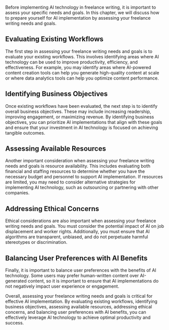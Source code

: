 

Before implementing AI technology in freelance writing, it is important to assess your specific needs and goals. In this chapter, we will discuss how to prepare yourself for AI implementation by assessing your freelance writing needs and goals.

Evaluating Existing Workflows
-----------------------------

The first step in assessing your freelance writing needs and goals is to evaluate your existing workflows. This involves identifying areas where AI technology can be used to improve productivity, efficiency, and effectiveness. For example, you may identify areas where AI-powered content creation tools can help you generate high-quality content at scale or where data analytics tools can help you optimize content performance.

Identifying Business Objectives
-------------------------------

Once existing workflows have been evaluated, the next step is to identify overall business objectives. These may include increasing readership, improving engagement, or maximizing revenue. By identifying business objectives, you can prioritize AI implementations that align with these goals and ensure that your investment in AI technology is focused on achieving tangible outcomes.

Assessing Available Resources
-----------------------------

Another important consideration when assessing your freelance writing needs and goals is resource availability. This includes evaluating both financial and staffing resources to determine whether you have the necessary budget and personnel to support AI implementation. If resources are limited, you may need to consider alternative strategies for implementing AI technology, such as outsourcing or partnering with other companies.

Addressing Ethical Concerns
---------------------------

Ethical considerations are also important when assessing your freelance writing needs and goals. You must consider the potential impact of AI on job displacement and worker rights. Additionally, you must ensure that AI algorithms are transparent, unbiased, and do not perpetuate harmful stereotypes or discrimination.

Balancing User Preferences with AI Benefits
-------------------------------------------

Finally, it is important to balance user preferences with the benefits of AI technology. Some users may prefer human-written content over AI-generated content, so it is important to ensure that AI implementations do not negatively impact user experience or engagement.

Overall, assessing your freelance writing needs and goals is critical for effective AI implementation. By evaluating existing workflows, identifying business objectives, assessing available resources, addressing ethical concerns, and balancing user preferences with AI benefits, you can effectively leverage AI technology to achieve optimal productivity and success.
